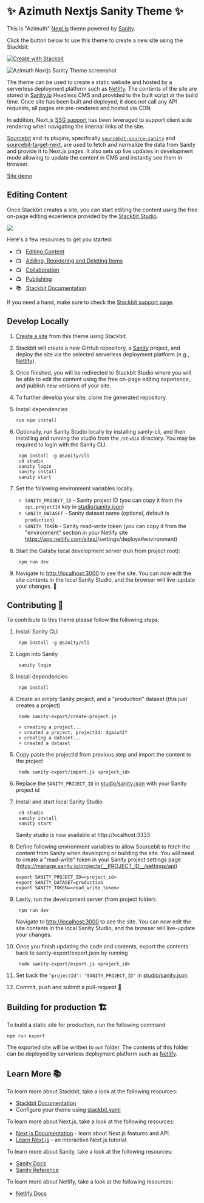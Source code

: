 # ✨ Azimuth Nextjs Sanity Theme ✨

This is "Azimuth" [Next.js](https://nextjs.org/) theme powered by [Sanity](https://www.sanity.io).

Click the button below to use this theme to create a new site using the Stackbit:

[![Create with Stackbit](https://assets.stackbit.com/badge/create-with-stackbit.svg)](https://app.stackbit.com/create?theme=https://github.com/stackbit-themes/azimuth-nextjs-sanity&utm_source=theme-readme&utm_medium=referral&utm_campaign=stackbit_themes)

![Azimuth Nextjs Sanity Theme screenshot](https://themes.stackbit.com/images/azimuth-demo-1024x768.png)

The theme can be used to create a static website and hosted by a serverless
deployment platform such as [Netlify](https://www.netlify.com). The contents of
the site are stored in [Sanity.io](https://www.sanity.io/) Headless CMS and
provided to the built script at the build time. Once site has been built and
deployed, it does not call any API requests, all pages are pre-rendered and
hosted via CDN.

In addition, Next.js [SSG support](https://nextjs.org/blog/next-9-3#next-gen-static-site-generation-ssg-support)
has been leveraged to support client side rendering when navigating the internal
links of the site.

[Sourcebit](https://github.com/stackbithq/sourcebit) and its plugins, specifically
[`sourcebit-source-sanity`](https://github.com/stackbithq/sourcebit-source-sanity)
and [sourcebit-target-next](https://github.com/stackbithq/sourcebit-target-next),
are used to fetch and normalize the data from Sanity and provide it to Next.js
pages. It also sets up live updates in development mode allowing to update the
content in CMS and instantly see them in browser.

[Site demo](https://azimuth-nextjs-sanity.netlify.com/)


## Editing Content

Once Stackbit creates a site, you can start editing the content using the free
on-page editing experience provided by the [Stackbit Studio](https://stackbit.com?utm_source=project-readme&utm_medium=referral&utm_campaign=user_themes).

[![](https://i3.ytimg.com/vi/zd9lGRLVDm4/hqdefault.jpg)](https://stackbit.link/project-readme-lead-video)

Here's a few resources to get you started:

- 📺 &nbsp; [Editing Content](https://stackbit.link/project-readme-editing-video)
- 📺 &nbsp; [Adding, Reordering and Deleting Items](https://stackbit.link/project-readme-adding-video)
- 📺 &nbsp; [Collaboration](https://stackbit.link/project-readme-collaboration-video)
- 📺 &nbsp; [Publishing](https://stackbit.link/project-readme-publishing-video)
- 📚 &nbsp; [Stackbit Documentation](https://stackbit.link/project-readme-documentation)

If you need a hand, make sure to check the [Stackbit support page](https://stackbit.link/project-readme-support).


## Develop Locally

1. [Create a site](https://app.stackbit.com/create?theme=https://github.com/stackbit-themes/azimuth-nextjs-sanity&utm_source=theme-readme&utm_medium=referral&utm_campaign=stackbit_themes) from this theme using Stackbit.

1. Stackbit will create a new GitHub repository, a [Sanity](https://www.sanity.io) project, and deploy the site via the selected serverless deployment platform (e.g., [Netlify](https://www.netlify.com)).

1. Once finished, you will be redirected to Stackbit Studio where you will be
   able to edit the content using the free on-page editing experience, and
   publish new versions of your site.

1. To further develop your site, clone the generated repository.

1. Install dependencies

       run npm install

1. Optionally, run Sanity Studio locally by installing sanity-cli, and then installing and running the studio from the `/studio` directory. You may be required to login with the Sanity CLI.

        npm install -g @sanity/cli
        cd studio
        sanity login
        sanity install
        sanity start

1. Set the following environment variables locally.

   - `SANITY_PROJECT_ID` - Sanity project ID (you can copy it from the `api.projectId` key in [studio/sanity.json](studio/sanity.json))
   - `SANITY_DATASET` - Sanity dataset name (optional, default is `production`)
   - `SANITY_TOKEN` - Sanity read-write token (you can copy it from the "environment" section in your Netlify site https://app.netlify.com/sites/<netlify-site-name>/settings/deploys#environment)

1. Start the Gatsby local development server (run from project root):

        npm run dev

1. Navigate to [http://localhost:3000](http://localhost:3000) to see the site.
   You can now edit the site contents in the local Sanity Studio, and the
   browser will live-update your changes. 🎉


## Contributing 🙏

To contribute to this theme please follow the following steps:

1. Install Sanity CLI

        npm install -g @sanity/cli

1. Login into Sanity

        sanity login

1. Install dependencies

        npm install

1. Create an empty Sanity project, and a "production" dataset (this just creates
   a project)

        node sanity-export/create-project.js
        
        > creating a project...
        > created a project, projectId: dgaiu42f
        > creating a dataset...
        > created a dataset

1. Copy paste the projectId from previous step and import the content to the project

        node sanity-export/import.js <project_id>

1. Replace the `SANITY_PROJECT_ID` in [studio/sanity.json](studio/sanity.json)
   with your Sanity project id

1. Install and start local Sanity Studio

        cd studio
        sanity install
        sanity start

   Sanity studio is now available at http://localhost:3333

1. Define following environment variables to allow Sourcebit to fetch the content
   from Sanity when developing or building the site. You will need to create a
   "read-write" token in your Sanity project settings page 
   (https://manage.sanity.io/projects/__PROJECT_ID__/settings/api)

       export SANITY_PROJECT_ID=<project_id>
       export SANITY_DATASET=production
       export SANITY_TOKEN=<read_write_token>

1. Lastly, run the development server (from project folder):

        npm run dev

    Navigate to [http://localhost:3000](http://localhost:3000) to see the site.
    You can now edit the site contents in the local Sanity Studio, and the
    browser will live-update your changes.

1. Once you finish updating the code and contents, export the contents
   back to sanity-export/export.json by running

        node sanity-export/export.js <project_id>

1. Set back the `"projectId": "SANITY_PROJECT_ID"` in [studio/sanity.json](studio/sanity.json)

1. Commit, push and submit a pull-request 🎉


## Building for production 🏗

To build a static site for production, run the following command

    npm run export

The exported site will be written to `out` folder. The contents of this folder 
can be deployed by serverless deployment platform such as [Netlify](https://www.netlify.com).


## Learn More 📚

To learn more about Stackbit, take a look at the following resources:

- [Stackbit Documentation](https://www.stackbit.com/docs/)
- Configure your theme using [stackbit.yaml](https://www.stackbit.com/docs/stackbit-yaml/)

To learn more about Next.js, take a look at the following resources:

- [Next.js Documentation](https://nextjs.org/docs) - learn about Next.js features and API.
- [Learn Next.js](https://nextjs.org/learn) - an interactive Next.js tutorial.

To learn more about Sanity, take a look at the following resources:

- [Sanity Docs](https://www.sanity.io/docs)
- [Sanity Reference](https://www.sanity.io/docs/reference)

To learn more about Netlify, take a look at the following resources:

- [Netlify Docs](https://docs.netlify.com/)
